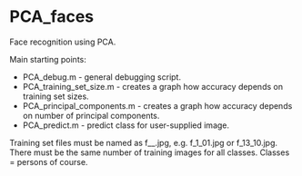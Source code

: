 PCA_faces
=========

Face recognition using PCA.

Main starting points:
 - PCA_debug.m - general debugging script.
 - PCA_training_set_size.m - creates a graph how accuracy depends on training set sizes.
 - PCA_principal_components.m - creates a graph how accuracy depends on number of principal components.
 - PCA_predict.m - predict class for user-supplied image.

Training set files must be named as f_<classnr>_<imagenr>.jpg, e.g. f_1_01.jpg or f_13_10.jpg. 
There must be the same number of training images for all classes. Classes = persons of course.
